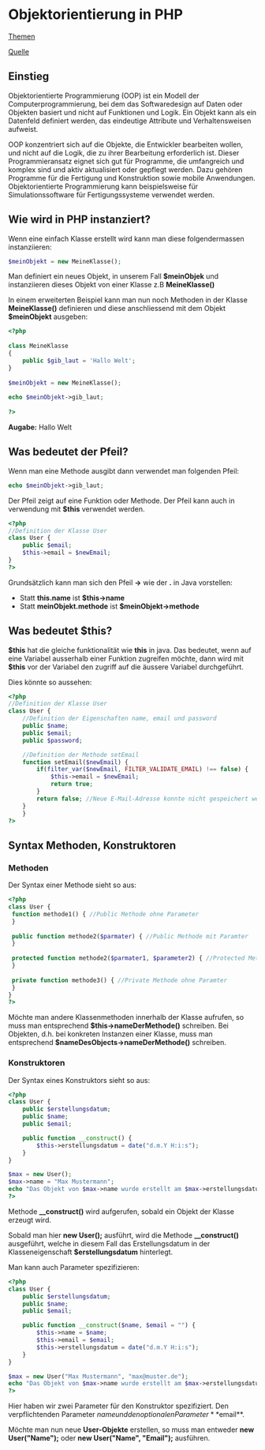 # Objektorientierung in PHP

[Themen](MD/THEMEN.md)

[Quelle](https://www.php-einfach.de/experte/objektorientierte-programmierung-oop/)

## Einstieg

Objektorientierte Programmierung (OOP) ist ein Modell der Computerprogrammierung, bei dem das Softwaredesign auf Daten oder Objekten basiert und nicht auf Funktionen und Logik. Ein Objekt kann als ein Datenfeld definiert werden, das eindeutige Attribute und Verhaltensweisen aufweist.

OOP konzentriert sich auf die Objekte, die Entwickler bearbeiten wollen, und nicht auf die Logik, die zu ihrer Bearbeitung erforderlich ist. Dieser Programmieransatz eignet sich gut für Programme, die umfangreich und komplex sind und aktiv aktualisiert oder gepflegt werden. Dazu gehören Programme für die Fertigung und Konstruktion sowie mobile Anwendungen. Objektorientierte Programmierung kann beispielsweise für Simulationssoftware für Fertigungssysteme verwendet werden.

## Wie wird in PHP instanziert?

Wenn eine einfach Klasse erstellt wird kann man diese folgendermassen instanziieren:

```php
$meinObjekt = new MeineKlasse();
```

Man definiert ein neues Objekt, in unserem Fall **$meinObjek** und instanziieren dieses Objekt von einer Klasse z.B **MeineKlasse()**

In einem erweiterten Beispiel kann man nun noch Methoden in der Klasse **MeineKlasse()** definieren und diese anschliessend mit dem Objekt **$meinObjekt** ausgeben:

```php
<?php
 
class MeineKlasse
{
    public $gib_laut = 'Hallo Welt';
}
 
$meinObjekt = new MeineKlasse();
 
echo $meinObjekt->gib_laut;
 
?>
```

**Augabe:** Hallo Welt

## Was bedeutet der Pfeil?

Wenn man eine Methode ausgibt dann verwendet man folgenden Pfeil:

```php
echo $meinObjekt->gib_laut;
```

Der Pfeil zeigt auf eine Funktion oder Methode.
Der Pfeil kann auch in verwendung mit **$this** verwendet werden.

```php
<?php
//Definition der Klasse User
class User {
    public $email;
    $this->email = $newEmail;
}
?>
```

Grundsätzlich kann man sich den Pfeil **->** wie der **.** in Java vorstellen:

* Statt **this.name** ist **$this->name**
* Statt **meinObjekt.methode** ist **$meinObjekt->methode**

## Was bedeutet $this?

**$this** hat die gleiche funktionalität wie **this** in java. Das bedeutet, wenn auf eine Variabel ausserhalb einer Funktion zugreifen möchte,  dann wird mit **\$this** vor der Variabel den zugriff auf die äussere Variabel durchgeführt.

Dies könnte so aussehen:

```php
<?php
//Definition der Klasse User
class User {
    //Definition der Eigenschaften name, email und password
    public $name;
    public $email;
    public $password;

    //Definition der Methode setEmail
    function setEmail($newEmail) {
        if(filter_var($newEmail, FILTER_VALIDATE_EMAIL) !== false) {
            $this->email = $newEmail;
            return true;
        }
        return false; //Neue E-Mail-Adresse konnte nicht gespeichert werden, da diese ungültig war
    }
    }
?>
```

## Syntax Methoden, Konstruktoren

### Methoden

Der Syntax einer Methode sieht so aus:

```php
<?php
class User {
 function methode1() { //Public Methode ohne Parameter 
 }
 
 public function methode2($parmater) { //Public Methode mit Paramter
 }
 
 protected function methode2($parmater1, $parameter2) { //Protected Methode mit zwei Paramtern
 }
 
 private function methode3() { //Private Methode ohne Paramter
 }
}
?>
```

Möchte man andere Klassenmethoden innerhalb der Klasse aufrufen, so muss man entsprechend **$this->nameDerMethode()** schreiben. Bei Objekten, d.h. bei konkreten Instanzen einer Klasse, muss man entsprechend **\$nameDesObjects->nameDerMethode()** schreiben.

### Konstruktoren

Der Syntax eines Konstruktors sieht so aus:

```php
<?php
class User {
    public $erstellungsdatum;
    public $name;
    public $email;

    public function __construct() {
        $this->erstellungsdatum = date("d.m.Y H:i:s");
    }
}

$max = new User();
$max->name = "Max Mustermann";
echo "Das Objekt von $max->name wurde erstellt am $max->erstellungsdatum";
?>
```

Methode **__construct()**  wird aufgerufen, sobald ein Objekt der Klasse erzeugt wird.

Sobald man hier **new User();** ausführt, wird die Methode **__construct()**  ausgeführt, welche in diesem Fall das Erstellungsdatum in der Klasseneigenschaft **$erstellungsdatum** hinterlegt.

Man kann auch Parameter spezifizieren:

```php
<?php
class User {
    public $erstellungsdatum;
    public $name;
    public $email;

    public function __construct($name, $email = "") {
        $this->name = $name;
        $this->email = $email;
        $this->erstellungsdatum = date("d.m.Y H:i:s");
    }
}

$max = new User("Max Mustermann", "max@muster.de");
echo "Das Objekt von $max->name wurde erstellt am $max->erstellungsdatum";
?>
```

Hier haben wir zwei Parameter für den Konstruktor spezifiziert. Den verpflichtenden Parameter $name und den optionalen Parameter **$email**.

Möchte man nun neue **User-Objekte** erstellen, so muss man entweder **new User("Name");**  oder **new User("Name", "Email");** ausführen.
